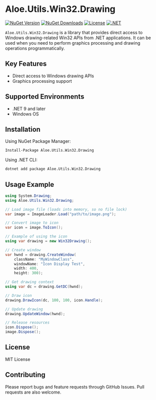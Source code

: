 # Aloe.Utils.Win32.Drawing

[![NuGet Version](https://img.shields.io/nuget/v/Aloe.Utils.Win32.Drawing.svg)](https://www.nuget.org/packages/Aloe.Utils.Win32.Drawing)
[![NuGet Downloads](https://img.shields.io/nuget/dt/Aloe.Utils.Win32.Drawing.svg)](https://www.nuget.org/packages/Aloe.Utils.Win32.Drawing)
[![License](https://img.shields.io/github/license/ted-sharp/aloe-utils-win32-drawing.svg)](LICENSE)
[![.NET](https://img.shields.io/badge/.NET-9.0-blue.svg)](https://dotnet.microsoft.com/download/dotnet/9.0)

`Aloe.Utils.Win32.Drawing` is a library that provides direct access to Windows drawing-related Win32 APIs from .NET applications.
It can be used when you need to perform graphics processing and drawing operations programmatically.

## Key Features

* Direct access to Windows drawing APIs
* Graphics processing support

## Supported Environments

* .NET 9 and later
* Windows OS

## Installation

Using NuGet Package Manager:

```cmd
Install-Package Aloe.Utils.Win32.Drawing
```

Using .NET CLI:

```cmd
dotnet add package Aloe.Utils.Win32.Drawing
```

## Usage Example

```csharp
using System.Drawing;
using Aloe.Utils.Win32.Drawing;

// Load image file (loads into memory, so no file lock)
var image = ImageLoader.Load("path/to/image.png");

// Convert image to icon
var icon = image.ToIcon();

// Example of using the icon
using var drawing = new Win32Drawing();

// Create window
var hwnd = drawing.CreateWindow(
    className: "MyWindowClass",
    windowName: "Icon Display Test",
    width: 400,
    height: 300);

// Get drawing context
using var dc = drawing.GetDC(hwnd);

// Draw icon
drawing.DrawIcon(dc, 100, 100, icon.Handle);

// Update drawing
drawing.UpdateWindow(hwnd);

// Release resources
icon.Dispose();
image.Dispose();
```

## License

MIT License

## Contributing

Please report bugs and feature requests through GitHub Issues. Pull requests are also welcome.
